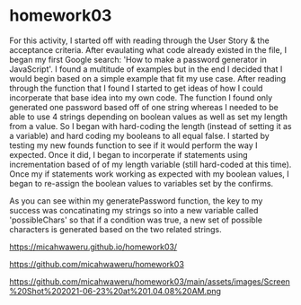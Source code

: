 # homework03
For this activity, I started off with reading through the User Story & the acceptance criteria. After evaulating what code already existed in the file, I began my first Google search: 'How to make a password generator in JavaScript'. I found a multitude of examples but in the end I decided that I would begin based on a simple example that fit my use case. After reading through the function that I found I started to get ideas of how I could incorperate that base idea into my own code. The function I found only generated one password based off of one string whereas I needed to be able to use 4 strings depending on boolean values as well as set my length from a value. So I began with hard-coding the length (instead of setting it as a variable) and hard coding my booleans to all equal false. I started by testing my new founds function to see if it would perform the way I expected. Once it did, I began to incorperate if statements using incrementation based of of my length variable (still hard-coded at this time). Once my if statements work working as expected with my boolean values, I began to re-assign the boolean values to variables set by the confirms. 

As you can see within my generatePassword function, the key to my success was concatinating my strings so into a new variable called 'possibleChars' so that if a condition was true, a new set of possible characters is generated based on the two related strings.

https://micahwaweru.github.io/homework03/

https://github.com/micahwaweru/homework03

https://github.com/micahwaweru/homework03/main/assets/images/Screen%20Shot%202021-06-23%20at%201.04.08%20AM.png
